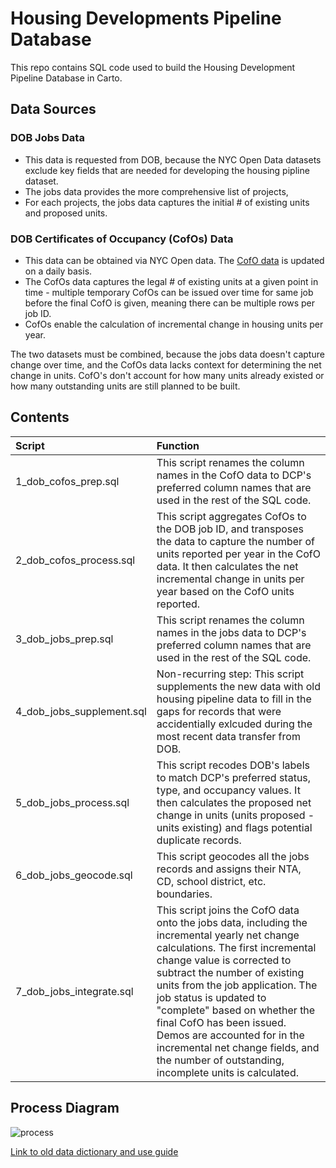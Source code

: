 # Housing Developments Pipeline Database
This repo contains SQL code used to build the Housing Development Pipeline Database in Carto.

## Data Sources

### DOB Jobs Data
- This data is requested from DOB, because the NYC Open Data datasets exclude key fields that are needed for developing the housing pipline dataset.
- The jobs data provides the more comprehensive list of projects,
- For each projects, the jobs data captures the initial # of existing units and proposed units.

### DOB Certificates of Occupancy (CofOs) Data
- This data can be obtained via NYC Open data. The [CofO data](https://data.cityofnewyork.us/dataset/DOB-Certificate-Of-Occupancy/bs8b-p36w/data) is updated on a daily basis.
- The CofOs data captures the legal # of existing units at a given point in time - multiple temporary CofOs can be issued over time for same job before the final CofO is given, meaning there can be multiple rows per job ID.
- CofOs enable the calculation of incremental change in housing units per year.

The two datasets must be combined, because the jobs data doesn't capture change over time, and the CofOs data lacks context for determining the net change in units. CofO's don't account for how many units already existed or how many outstanding units are still planned to be built.


## Contents

| Script | Function |
| :-- | :-- | 
| 1_dob_cofos_prep.sql | This script renames the column names in the CofO data to DCP's preferred column names that are used in the rest of the SQL code. |
| 2_dob_cofos_process.sql | This script aggregates CofOs to the DOB job ID, and transposes the data to capture the number of units reported per year in the CofO data. It then calculates the net incremental change in units per year based on the CofO units reported. |
| 3_dob_jobs_prep.sql | This script renames the column names in the jobs data to DCP's preferred column names that are used in the rest of the SQL code. |
| 4_dob_jobs_supplement.sql | Non-recurring step: This script supplements the new data with old housing pipeline data to fill in the gaps for records that were accidentially exlcuded during the most recent data transfer from DOB. |
| 5_dob_jobs_process.sql | This script recodes DOB's labels to match DCP's preferred status, type, and occupancy values. It then calculates the proposed net change in units (units proposed - units existing) and flags potential duplicate records. |
| 6_dob_jobs_geocode.sql | This script geocodes all the jobs records and assigns their NTA, CD, school district, etc. boundaries. |
| 7_dob_jobs_integrate.sql | This script joins the CofO data onto the jobs data, including the incremental yearly net change calculations. The first incremental change value is corrected to subtract the number of existing units from the job application. The job status is updated to "complete" based on whether the final CofO has been issued. Demos are accounted for in the incremental net change fields, and the number of outstanding, incomplete units is calculated.

## Process Diagram

![process](https://github.com/NYCPlanning/housingpipeline-db/blob/master/diagram_housingdb_build.png)

[Link to old data dictionary and use guide](https://github.com/NYCPlanning/cpdocs/blob/master/docs/pipeline.md)
